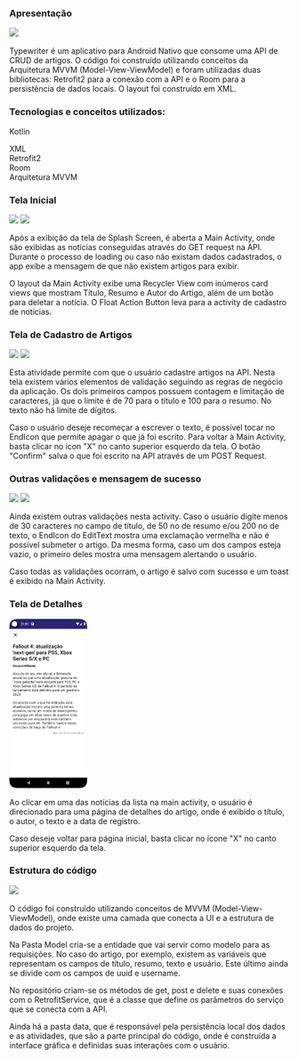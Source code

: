 ### Apresentação
  
<p float="left">
<img src="https://tulioalbu.github.io/typewriter_repositorio_de_artigos/Screenshots/Screenshot_20221029_214804.png" width = "140">


Typewriter é um aplicativo para Android Nativo que consome uma API de CRUD de artigos. O código foi construído utilizando conceitos da Arquitetura MVVM (Model-View-ViewModel) e foram utilizadas duas bibliotecas: Retrofit2 para a conexão com a API e o Room para a persistência de dados locais. O layout foi construído em XML.

### Tecnologias e conceitos utilizados: 

Kotlin<div>
XML<div>
Retrofit2<div>
Room<div>
Arquitetura MVVM

### Tela Inicial 

<p float="left">
<img src="https://tulioalbu.github.io/typewriter_repositorio_de_artigos/Screenshots/Screenshot_20221029_214828.png" width = "140">
<img src="https://tulioalbu.github.io/typewriter_repositorio_de_artigos/Screenshots/Screenshot_20221029_215454.png" width = "140">

Após a exibição da tela de Splash Screen, é aberta a Main Activity, onde são exibidas as notícias conseguidas através do GET request na API. Durante o processo de loading ou caso não existam dados cadastrados, o app exibe a mensagem de que não existem artigos para exibir.

O layout da Main Activity exibe uma Recycler View com inúmeros card views que mostram Título, Resumo e Autor do Artigo, além de um botão para deletar a notícia. O Float Action Button leva para a activity de cadastro de notícias.

### Tela de Cadastro de Artigos

<p float="left">
<img src="https://tulioalbu.github.io/typewriter_repositorio_de_artigos/Screenshots/Screenshot_20221029_214842.png" width = "140">
<img src="https://tulioalbu.github.io/typewriter_repositorio_de_artigos/Screenshots/Screenshot_20221029_215335.png" width = "140">

Esta atividade permite com que o usuário cadastre artigos na API. Nesta tela existem vários elementos de validação seguindo as regras de negócio da aplicação. Os dois primeiros campos possuem contagem e limitação de caracteres, já que o limite é de 70 para o título e 100 para o resumo. No texto não há limite de dígitos. 

Caso o usuário deseje recomeçar a escrever o texto, é possível tocar no EndIcon que permite apagar o que já foi escrito. Para voltar à Main Activity, basta clicar no icon "X" no canto superior esquerdo da tela. O botão "Confirm" salva o que foi escrito na API através de um POST Request.

### Outras validações e mensagem de sucesso

<img src="https://tulioalbu.github.io/typewriter_repositorio_de_artigos/Screenshots/Screenshot_20221029_215131.png" width = "140">
<img src="https://tulioalbu.github.io/typewriter_repositorio_de_artigos/Screenshots/Screenshot_20221029_215540.png" width = "140">

Ainda existem outras validações nesta activity. Caso o usuário digite menos de 30 caracteres no campo de título, de 50 no de resumo e/ou 200 no de texto, o EndIcon do EditText mostra uma exclamação vermelha e não é possível submeter o artigo. Da mesma forma, caso um dos campos esteja vazio, o primeiro deles mostra uma mensagem alertando o usuário.

Caso todas as validações ocorram, o artigo é salvo com sucesso e um toast é exibido na Main Activity.

### Tela de Detalhes
  
<img src="https://github.com/tulioalbu/typewriter_repositorio_de_artigos/blob/main/Screenshots/Screenshot_20221029_215147.png" width = "140">

Ao clicar em uma das notícias da lista na main activity, o usuário é direcionado para uma página de detalhes do artigo, onde é exibido o título, o autor, o texto e a data de registro. 

Caso deseje voltar para página inicial, basta clicar no ícone "X" no canto superior esquerdo da tela. 

### Estrutura do código
  
<img src="https://github.com/tulioalbu/typewriter_repositorio_de_artigos/blob/main/Screenshots/Captura de Tela 2022-10-31 às 10.52.31.png" width = "140">  

O código foi construído utilizando conceitos de MVVM (Model-View-ViewModel), onde existe uma camada que conecta a UI e a estrutura de dados do projeto. 

Na Pasta Model cria-se a entidade que vai servir como modelo para as requisições. No caso do artigo, por exemplo, existem as variáveis que representam os campos de título, resumo, texto e usuário. Este último ainda se divide com os campos de uuid e username. 

No repositório criam-se os métodos de get, post e delete e suas conexões com o RetrofitService, que é a classe que define os parâmetros do serviço que se conecta com a API.

Ainda há a pasta data, que é responsável pela persistência local dos dados e as atividades, que são a parte principal do código, onde é construída a interface gráfica e definidas suas interações com o usuário.
